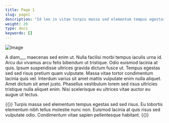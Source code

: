```yaml
---
title: Page 1
slug: page1
description: "Id leo in vitae turpis massa sed elementum tempus egestas."
weight: 20
type: docs
keywords: []
---
```


![Image](/handbook/img/image.png)

A diam___ maecenas sed enim ut. Nulla facilisi morbi tempus iaculis urna id. Arcu dui vivamus arcu felis bibendum ut tristique. 
Odio euismod lacinia at quis. Ipsum suspendisse ultrices gravida dictum fusce ut. Tempus egestas sed sed risus pretium quam vulputate. 
Massa vitae tortor condimentum lacinia quis vel. Interdum varius sit amet mattis vulputate enim nulla aliquet. Amet dictum sit amet justo. 
Phasellus vestibulum lorem sed risus ultricies tristique nulla aliquet enim. Nisi scelerisque eu ultrices vitae auctor eu augue ut lectus.

{{<alert title="Der I14Y-Chatbot beantwortet Fragen in verschiedenen Sprachen" color="success">}}
Turpis massa sed elementum tempus egestas sed sed risus. Eu lobortis elementum nibh tellus molestie nunc non. 
Euismod lacinia at quis risus sed vulputate odio. Condimentum vitae sapien pellentesque habitant.
{{</alert>}}
